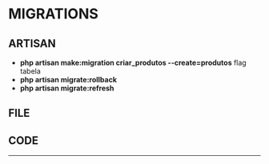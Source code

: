 # MIGRATIONS

## ARTISAN 

- **php artisan make:migration criar_produtos --create=produtos** flag tabela
- **php artisan migrate:rollback**
- **php artisan migrate:refresh**


## FILE



## CODE



<hr>
